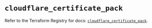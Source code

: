 # `cloudflare_certificate_pack`

Refer to the Terraform Registry for docs: [`cloudflare_certificate_pack`](https://registry.terraform.io/providers/cloudflare/cloudflare/5.7.1/docs/resources/certificate_pack).
